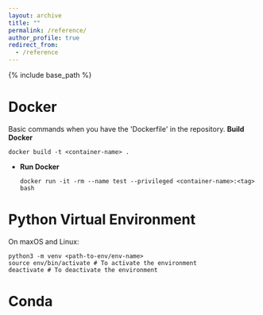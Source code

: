 ```yaml
---
layout: archive
title: ""
permalink: /reference/
author_profile: true
redirect_from:
  - /reference
---
```


{% include base_path %}

Docker
======
Basic commands when you have the 'Dockerfile' in the repository.
<b>Build Docker</b>
~~~
docker build -t <container-name> .
~~~
* <b>Run Docker</b>
    ~~~
    docker run -it -rm --name test --privileged <container-name>:<tag> bash
    ~~~

Python Virtual Environment
======
On maxOS and Linux:
~~~
python3 -m venv <path-to-env/env-name>
source env/bin/activate # To activate the environment
deactivate # To deactivate the environment
~~~

Conda
======


